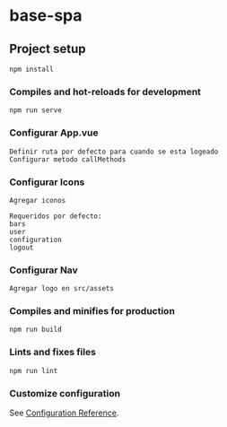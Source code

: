 # base-spa

## Project setup
```
npm install
```

### Compiles and hot-reloads for development
```
npm run serve
```

### Configurar App.vue
```
Definir ruta por defecto para cuando se esta logeado
Configurar metodo callMethods
```

### Configurar Icons
```
Agregar iconos

Requeridos por defecto: 
bars
user
configuration
logout
```

### Configurar Nav
```
Agregar logo en src/assets
```

### Compiles and minifies for production
```
npm run build
```

### Lints and fixes files
```
npm run lint
```

### Customize configuration
See [Configuration Reference](https://cli.vuejs.org/config/).
